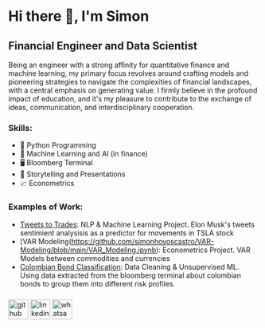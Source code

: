# Hi there 👋, I'm Simon
## Financial Engineer and Data Scientist
Being an engineer with a strong affinity for quantitative finance and machine learning, my primary focus revolves around crafting models and pioneering strategies to navigate the complexities of financial landscapes, with a central emphasis on generating value. I firmly believe in the profound impact of education, and it's my pleasure to contribute to the exchange of ideas, communication, and interdisciplinary cooperation.

### Skills: 
* 🐍 Python Programming
* 🤖 Machine Learning and AI (in finance)
* 🖥️ Bloomberg Terminal
* 📖 Storytelling and Presentations
* 📈 Econometrics

### Examples of Work:
* [Tweets to Trades](https://github.com/simonhoyoscastro/Tweets-to-trades/blob/main/Tweets_to_Trades.ipynb): NLP & Machine Learning Project. Elon Musk's tweets sentimient analysisis as a predictor for movements in TSLA stock
* [VAR Modeling(https://github.com/simonhoyoscastro/VAR-Modeling/blob/main/VAR_Modeling.ipynb): Econometrics Project. VAR Models between commodities and currencies
* [Colombian Bond Classification](https://github.com/simonhoyoscastro/Colombian-Bond-Clustering/blob/main/Colombian_Bond_Clustering.ipynb): Data Cleaning & Unsupervised ML. Using data extracted from the bloomberg terminal about colombian bonds to group them into different risk profiles. 

###
[<img src='https://cdn.jsdelivr.net/npm/simple-icons@3.0.1/icons/github.svg' alt='github' height='40'>](https://github.com/simonhoyoscastro)  [<img src='https://cdn.jsdelivr.net/npm/simple-icons@3.0.1/icons/linkedin.svg' alt='linkedin' height='40'>](https://www.linkedin.com/in/simon-hoyos-castro/)  [<img src='https://cdn.jsdelivr.net/npm/simple-icons@3.0.1/icons/whatsapp.svg' alt='whatsapp' height='40'>]( wa.link/mf9k97)  







